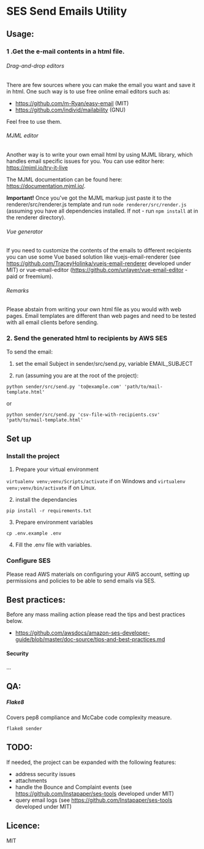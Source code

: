 # SES Send Emails Utility

## Usage:

### 1 .Get the e-mail contents in a html file.

###### Drag-and-drop editors

There are few sources where you can make the email you want and save it in html. One such way is to use free online email editors such as:

- https://github.com/m-Ryan/easy-email (MIT)
- https://github.com/individ/mailability (GNU)

Feel free to use them.

###### MJML editor

Another way is to write your own email html by using MJML library, which handles email specific issues for you.
You can use editor here:
https://mjml.io/try-it-live

The MJML documentation can be found here: https://documentation.mjml.io/.

<b>Important!</b> Once you've got the MJML markup just paste it to the renderer/src/renderer.js template and run `node renderer/src/render.js` (assuming you have all dependencies installed. If not - run `npm install` at in the renderer directory).

###### Vue generator

If you need to customize the contents of the emails to different recipients you can use some Vue based solution like vuejs-email-renderer (see https://github.com/TraceyHolinka/vuejs-email-renderer developed under MIT) or vue-email-editor (https://github.com/unlayer/vue-email-editor - paid or freemium).

###### Remarks

Please abstain from writing your own html file as you would with web pages. Email templates are different than web pages and need to be tested with all email clients before sending.

### 2. Send the generated html to recipients by AWS SES

To send the email:

1. set the email Subject in sender/src/send.py, variable EMAIL_SUBJECT

2. run (assuming you are at the root of the project):

`python sender/src/send.py 'to@example.com' 'path/to/mail-template.html'`

or

`python sender/src/send.py 'csv-file-with-recipients.csv' 'path/to/mail-template.html'`

## Set up

### Install the project

1. Prepare your virtual environment

`virtualenv venv;venv/Scripts/activate` if on Windows and `virtualenv venv;venv/bin/activate` if on Linux.

2. install the dependancies

`pip install -r requirements.txt`

3. Prepare environment variables

`cp .env.example .env`

4. Fill the .env file with variables.

### Configure SES

Please read AWS materials on configuring your AWS account, setting up permissions and policies to be able to send emails via SES.

## Best practices:

Before any mass mailing action please read the tips and best practices below.

- https://github.com/awsdocs/amazon-ses-developer-guide/blob/master/doc-source/tips-and-best-practices.md

#### Security

...

## QA:

##### Flake8

Covers pep8 compliance and McCabe code complexity measure.

`flake8 sender`

## TODO:

If needed, the project can be expanded with the following features:

- address security issues
- attachments
- handle the Bounce and Complaint events (see https://github.com/Instapaper/ses-tools developed under MIT)
- query email logs (see https://github.com/Instapaper/ses-tools developed under MIT)

## Licence:

MIT
